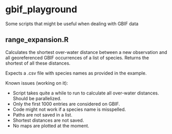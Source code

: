 # gbif_playground

Some scripts that might be useful when dealing with GBIF data

## range_expansion.R

Calculates the shortest over-water distance between a new observation and all georeferenced GBIF occurrences of a list of species. Returns the shortest of all these distances.

Expects a .csv file with species names as provided in the example.

Known issues (working on it):
- Script takes quite a while to run to calculate all over-water distances. Should be parallelized.
- Only the first 1000 entries are considered on GBIF.
- Code might not work if a species name is misspelled.
- Paths are not saved in a list.
- Shortest distances are not saved.
- No maps are plotted at the moment.
